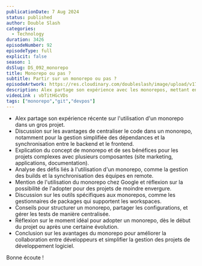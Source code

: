 ```yaml
---
publicationDate: 7 Aug 2024
status: published
author: Double Slash
categories:
  - Technology
duration: 3426
episodeNumber: 92
episodeType: full
explicit: false
season: 1
dsSlug: DS_092_monorepo
title: Monorepo ou pas ?
subtitle: Partir sur un monorepo ou pas ?
episodeArtwork: https://res.cloudinary.com/doubleslash/image/upload/v1721816710/episode/ART_92_ybrrpb.png
description: Alex partage son expérience avec les monorepos, mettant en avant leur capacité à simplifier la gestion des dépendances et la synchronisation entre le différentes applications. Il aborde également la gestion des builds, et donne des conseils pour structurer et optimiser un monorepo.
videoLink : vbTitHGcVDs
tags: ["monorepo","git","devpos"]
---
```


- Alex partage son expérience récente sur l'utilisation d'un monorepo dans un gros projet.
- Discussion sur les avantages de centraliser le code dans un monorepo, notamment pour la gestion simplifiée des dépendances et la synchronisation entre le backend et le frontend.
- Explication du concept de monorepo et de ses bénéfices pour les projets complexes avec plusieurs composantes (site marketing, applications, documentation).
- Analyse des défis liés à l'utilisation d'un monorepo, comme la gestion des builds et la synchronisation des équipes en remote.
- Mention de l'utilisation du monorepo chez Google et réflexion sur la possibilité de l'adopter pour des projets de moindre envergure.
- Discussion sur les outils spécifiques aux monorepos, comme les gestionnaires de packages qui supportent les workspaces.
- Conseils pour structurer un monorepo, partager les configurations, et gérer les tests de manière centralisée.
- Réflexion sur le moment idéal pour adopter un monorepo, dès le début du projet ou après une certaine évolution.
- Conclusion sur les avantages du monorepo pour améliorer la collaboration entre développeurs et simplifier la gestion des projets de développement logiciel.

Bonne écoute !




